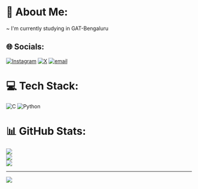 # 💫 About Me:
~ I'm currently studying in GAT-Bengaluru


## 🌐 Socials:
[![Instagram](https://img.shields.io/badge/Instagram-%23E4405F.svg?logo=Instagram&logoColor=white)](https://instagram.com/harsha.belame) [![X](https://img.shields.io/badge/X-black.svg?logo=X&logoColor=white)](https://x.com/harsha_belame) [![email](https://img.shields.io/badge/Email-D14836?logo=gmail&logoColor=white)](mailto:harrsha93@gmail.com) 

# 💻 Tech Stack:
![C](https://img.shields.io/badge/c-%2300599C.svg?style=flat&logo=c&logoColor=white) ![Python](https://img.shields.io/badge/python-3670A0?style=flat&logo=python&logoColor=ffdd54)
# 📊 GitHub Stats:
![](https://github-readme-stats.vercel.app/api?username=harrsha93&theme=dark&hide_border=false&include_all_commits=false&count_private=false)<br/>
![](https://nirzak-streak-stats.vercel.app/?user=harrsha93&theme=dark&hide_border=false)<br/>
![](https://github-readme-stats.vercel.app/api/top-langs/?username=harrsha93&theme=dark&hide_border=false&include_all_commits=false&count_private=false&layout=compact)

---
[![](https://visitcount.itsvg.in/api?id=harrsha93&icon=0&color=0)](https://visitcount.itsvg.in)

